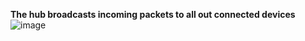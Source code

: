 
**The hub broadcasts incoming packets to all out connected devices**
![image](https://github.com/rmpasswd/DevOps-Learning-Path/assets/35218856/c277877d-b8ff-44e8-8f3d-ec7c818a7463)
